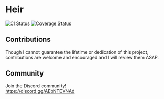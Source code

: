 # Heir
[![CI Status](https://github.com/heir-lang/heir/actions/workflows/ci.yml/badge.svg)](https://github.com/heir-lang/heir/actions/workflows)
[![Coverage Status](https://coveralls.io/repos/github/heir-lang/heir/badge.svg?branch=master)](https://coveralls.io/github/heir-lang/heir)

## Contributions
Though I cannot guarantee the lifetime or dedication of this project, contributions are welcome and encouraged and I will review them ASAP.

## Community
Join the Discord community!
<br>
https://discord.gg/AEbNTEVNAd